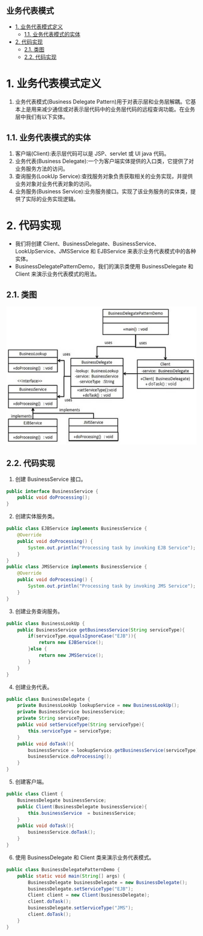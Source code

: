业务代表模式
---

<!-- TOC -->

- [1. 业务代表模式定义](#1-业务代表模式定义)
  - [1.1. 业务代表模式的实体](#11-业务代表模式的实体)
- [2. 代码实现](#2-代码实现)
  - [2.1. 类图](#21-类图)
  - [2.2. 代码实现](#22-代码实现)

<!-- /TOC -->

# 1. 业务代表模式定义
1. 业务代表模式(Business Delegate Pattern)用于对表示层和业务层解耦。它基本上是用来减少通信或对表示层代码中的业务层代码的远程查询功能。在业务层中我们有以下实体。

## 1.1. 业务代表模式的实体
1. 客户端(Client):表示层代码可以是 JSP、servlet 或 UI java 代码。
2. 业务代表(Business Delegate):一个为客户端实体提供的入口类，它提供了对业务服务方法的访问。
3. 查询服务(LookUp Service):查找服务对象负责获取相关的业务实现，并提供业务对象对业务代表对象的访问。
4. 业务服务(Business Service):业务服务接口。实现了该业务服务的实体类，提供了实际的业务实现逻辑。

# 2. 代码实现
- 我们将创建 Client、BusinessDelegate、BusinessService、LookUpService、JMSService 和 EJBService 来表示业务代表模式中的各种实体。
- BusinessDelegatePatternDemo，我们的演示类使用 BusinessDelegate 和 Client 来演示业务代表模式的用法。

## 2.1. 类图
![](img/bdp/1.png)

## 2.2. 代码实现
1. 创建 BusinessService 接口。
```java
public interface BusinessService {
    public void doProcessing();
}
```
2. 创建实体服务类。
```java
public class EJBService implements BusinessService {
    @Override
    public void doProcessing() {
        System.out.println("Processing task by invoking EJB Service");
    }
}
public class JMSService implements BusinessService {
    @Override
    public void doProcessing() {
        System.out.println("Processing task by invoking JMS Service");
    }
}
```
3. 创建业务查询服务。
```java
public class BusinessLookUp {
    public BusinessService getBusinessService(String serviceType){
        if(serviceType.equalsIgnoreCase("EJB")){
            return new EJBService();
        }else {
            return new JMSService();
        }
    }
}
```
4. 创建业务代表。
```java
public class BusinessDelegate {
    private BusinessLookUp lookupService = new BusinessLookUp();
    private BusinessService businessService;
    private String serviceType;
    public void setServiceType(String serviceType){
        this.serviceType = serviceType;
    }
    public void doTask(){
        businessService = lookupService.getBusinessService(serviceType);
        businessService.doProcessing();     
    }
}
```
5. 创建客户端。
```java
public class Client {
    BusinessDelegate businessService;
    public Client(BusinessDelegate businessService){
        this.businessService  = businessService;
    }
    public void doTask(){      
        businessService.doTask();
    }
}
```
6. 使用 BusinessDelegate 和 Client 类来演示业务代表模式。
```java
public class BusinessDelegatePatternDemo {
    public static void main(String[] args) {
        BusinessDelegate businessDelegate = new BusinessDelegate();
        businessDelegate.setServiceType("EJB");
        Client client = new Client(businessDelegate);
        client.doTask();
        businessDelegate.setServiceType("JMS");
        client.doTask();
    }
}
```